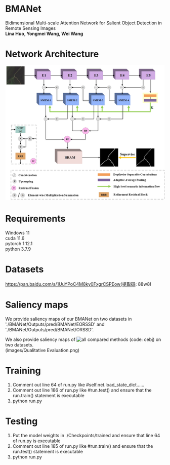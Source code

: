 # BMANet  
Bidimensional Multi-scale Attention Network for Salient Object Detection in Remote Sensing Images  
**Lina Huo, Yongmei Wang, Wei Wang**   
# Network Architecture  
![network architecture](images/BMANet.png)  
# Requirements  
Windows 11  
cuda 11.6  
pytorch 1.12.1  
python 3.7.9  
# Datasets  
https://pan.baidu.com/s/1UuYPoC4M8ky0FxgrCSPEow(提取码: 88w8)   
# Saliency maps  
We provide saliency maps of our BMANet on two datasets in './BMANet/Outputs/pred/BMANet/EORSSD' and './BMANet/Outputs/pred/BMANet/ORSSD'.  

We also provide saliency maps of ![all compared methods](链接：https://pan.baidu.com/s/1cAdNh3Z8-l-LNM3rqogG4g) (code: cebj) on two datasets.  
(images/Qualitative Evaluation.png)    
# Training  
1. Comment out line 64 of run.py like #self.net.load_state_dict......  
2. Comment out line 186 of run.py like #run.test() and ensure that the run.train() statement is executable 
3. python run.py  
# Testing   
1. Put the model weights in ./Checkpoints/trained and ensure that line 64 of run.py is executable
2. Comment out line 185 of run.py like #run.train() and ensure that the run.test() statement is executable
3. python run.py
